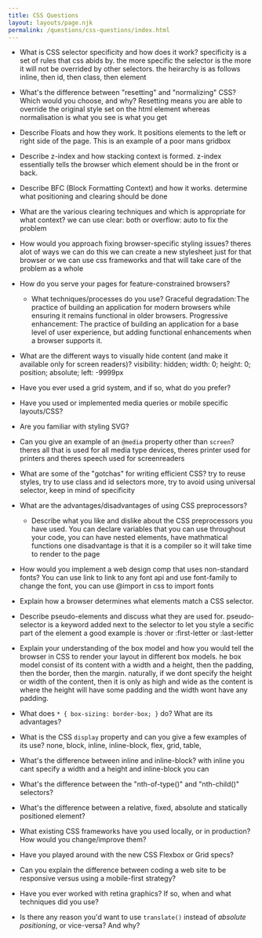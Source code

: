 ```yaml
---
title: CSS Questions
layout: layouts/page.njk
permalink: /questions/css-questions/index.html
---
```


* What is CSS selector specificity and how does it work?
      specificity is a set of rules that css abids by. the more specific the selector is the more it will not be overrided by other selectors. the heirarchy is as follows inline, then id, then class, then element
      
* What's the difference between "resetting" and "normalizing" CSS? Which would you choose, and why?
      Resetting means you are able to override the original style set on the html element whereas normalisation is what you see is what you get 
      
* Describe Floats and how they work.
      It positions elements to the left or right side of the page. This is an example of a poor mans gridbox
      
* Describe z-index and how stacking context is formed.
      z-index essentially tells the browser which element should be in the front or back.
      
* Describe BFC (Block Formatting Context) and how it works.
      determine what positioning and clearing should be done

* What are the various clearing techniques and which is appropriate for what context?
      we can use clear: both or overflow: auto to fix the problem
      
* How would you approach fixing browser-specific styling issues?
      theres alot of ways we can do this we can create a new stylesheet just for that browser or we can use css frameworks and that will take care of the problem as a whole
      
* How do you serve your pages for feature-constrained browsers?
  * What techniques/processes do you use?
        Graceful degradation: The practice of building an application for modern browsers while ensuring it remains functional in older browsers.
Progressive enhancement: The practice of building an application for a base level of user experience, but adding functional enhancements when a browser supports it.

* What are the different ways to visually hide content (and make it available only for screen readers)?
      visibility: hidden;
      width: 0; height: 0;
      position; absolute; left: -9999px
      
* Have you ever used a grid system, and if so, what do you prefer?
     
* Have you used or implemented media queries or mobile specific layouts/CSS?
      
* Are you familiar with styling SVG?

* Can you give an example of an `@media` property other than `screen`?
      theres all that is used for all media type devices, theres printer used for printers and theres speech used for screenreaders
      
* What are some of the "gotchas" for writing efficient CSS?
      try to reuse styles, try to use class and id selectors more, try to avoid using universal selector, keep in mind of specificity
      
* What are the advantages/disadvantages of using CSS preprocessors?
  * Describe what you like and dislike about the CSS preprocessors you have used.
        You can declare variables that you can use throughout your code, you can have nested elements, have mathmatical functions
        one disadvantage is that it is a compiler so it will take time to render to the page
        
* How would you implement a web design comp that uses non-standard fonts?
      You can use link to link to any font api and use font-family to change the font, you can use @import in css to import fonts
      
* Explain how a browser determines what elements match a CSS selector.
* Describe pseudo-elements and discuss what they are used for.
       pseudo-selector is a keyword added next to the selector to let you style a secific part of the element a good example is :hover or :first-letter or :last-letter
       
* Explain your understanding of the box model and how you would tell the browser in CSS to render your layout in different box models.
      he box model consist of its content with a width and a height, then the padding, then the border, then the margin. naturally, if we dont specify the height or width of the content, then it is only as high and wide as the content is where the height will have some padding and the width wont have any padding.
* What does ```* { box-sizing: border-box; }``` do? What are its advantages?
* What is the CSS `display` property and can you give a few examples of its use?
      none, block, inline, inline-block, flex, grid, table, 
* What's the difference between inline and inline-block?
        with inline you cant specify a width and a height and inline-block you can
* What's the difference between the "nth-of-type()" and "nth-child()" selectors?
* What's the difference between a relative, fixed, absolute and statically positioned element?
* What existing CSS frameworks have you used locally, or in production? How would you change/improve them?
* Have you played around with the new CSS Flexbox or Grid specs?
* Can you explain the difference between coding a web site to be responsive versus using a mobile-first strategy?
* Have you ever worked with retina graphics? If so, when and what techniques did you use?
* Is there any reason you'd want to use `translate()` instead of *absolute positioning*, or vice-versa? And why?
